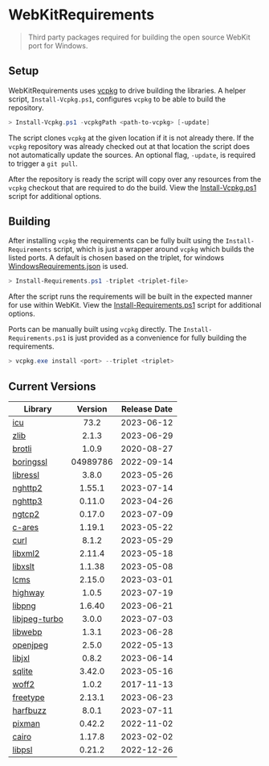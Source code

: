 # WebKitRequirements
> Third party packages required for building the open source WebKit port for Windows.

## Setup

WebKitRequirements uses [vcpkg](https://github.com/microsoft/vcpkg) to drive
building the libraries. A helper script, `Install-Vcpkg.ps1`, configures
`vcpkg` to be able to build the repository.

```powershell
> Install-Vcpkg.ps1 -vcpkgPath <path-to-vcpkg> [-update]
```

The script clones `vcpkg` at the given location if it is not already there. If
the `vcpkg` repository was already checked out at that location the script does
not automatically update the sources. An optional flag, `-update`, is required
to trigger a `git pull`.

After the repository is ready the script will copy over any resources from the
`vcpkg` checkout that are required to do the build. View the
[Install-Vcpkg.ps1](Install-Vcpkg.ps1) script for additional options.

## Building

After installing `vcpkg` the requirements can be fully built using the
`Install-Requirements` script, which is just a wrapper around `vcpkg` which
builds the listed ports. A default is chosen based on the triplet, for windows
[WindowsRequirements.json](WindowsRequirements.json) is used.

```powershell
> Install-Requirements.ps1 -triplet <triplet-file>
```

After the script runs the requirements will be built in the expected manner for
use within WebKit. View the
[Install-Requirements.ps1](Install-Requirements.ps1) script for additional
options.

Ports can be manually built using `vcpkg` directly. The
`Install-Requirements.ps1` is just provided as a convenience for fully building
the requirements.

```powershell
> vcpkg.exe install <port> --triplet <triplet>
```

## Current Versions

| Library | Version | Release Date |
|---|:---:|:---:|
| [icu](http://site.icu-project.org) | 73.2 | 2023-06-12 |
| [zlib](https://github.com/zlib-ng/zlib-ng) | 2.1.3 | 2023-06-29 |
| [brotli](https://github.com/google/brotli) | 1.0.9 | 2020-08-27 |
| [boringssl](https://boringssl.googlesource.com/boringssl) | 04989786 | 2022-09-14 |
| [libressl](https://www.libressl.org) | 3.8.0 | 2023-05-26 |
| [nghttp2](https://nghttp2.org) | 1.55.1 | 2023-07-14 |
| [nghttp3](https://github.com/ngtcp2/nghttp3) | 0.11.0 | 2023-04-26 |
| [ngtcp2](https://github.com/ngtcp2/ngtcp2) | 0.17.0 | 2023-07-09 |
| [c-ares](https://c-ares.org) | 1.19.1 | 2023-05-22 |
| [curl](https://curl.se) | 8.1.2 | 2023-05-29 |
| [libxml2](http://xmlsoft.org) | 2.11.4 | 2023-05-18 |
| [libxslt](http://xmlsoft.org/libxslt) | 1.1.38 | 2023-05-08 |
| [lcms](https://www.littlecms.com/) | 2.15.0 | 2023-03-01 |
| [highway](https://github.com/google/highway) | 1.0.5 | 2023-07-19 |
| [libpng](http://www.libpng.org/pub/png/libpng.html) | 1.6.40 | 2023-06-21 |
| [libjpeg-turbo](http://libjpeg-turbo.virtualgl.org) | 3.0.0 | 2023-07-03 |
| [libwebp](https://github.com/webmproject/libwebp) | 1.3.1 | 2023-06-28 |
| [openjpeg](https://www.openjpeg.org) | 2.5.0 | 2022-05-13 |
| [libjxl](https://github.com/libjxl/libjxl) | 0.8.2 | 2023-06-14 |
| [sqlite](http://sqlite.org) | 3.42.0 | 2023-05-16 |
| [woff2](https://github.com/google/woff2) | 1.0.2 | 2017-11-13 |
| [freetype](https://www.freetype.org) | 2.13.1 | 2023-06-23 |
| [harfbuzz](https://github.com/harfbuzz/harfbuzz) | 8.0.1 | 2023-07-11 |
| [pixman](http://www.pixman.org) | 0.42.2 | 2022-11-02 |
| [cairo](https://gitlab.freedesktop.org/cairo/cairo) | 1.17.8 | 2023-02-02 |
| [libpsl](https://github.com/rockdaboot/libpsl) | 0.21.2 | 2022-12-26 |

